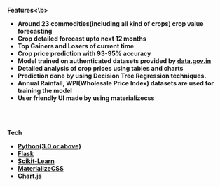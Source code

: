 
<b>Features<\b><br>
  - Around 23 commodities(including all kind of crops) crop value forecasting<br>
  - Crop detailed forecast upto next 12 months<br>
  - Top Gainers and Losers of current time<br>
  - Crop price prediction with 93-95% accuracy<br>
  - Model trained on authenticated datasets provided by [data.gov.in](https://data.gov.in)<br>
  - Detailed analysis of crop prices using tables and charts<br>
  - Prediction done by using Decision Tree Regression techniques.<br>
  - Annual Rainfall, WPI(Wholesale Price Index) datasets are used for training the model<br>
  - User friendly UI made by using materializecss<br>

<br>
<br>
 
Tech<br>
* [Python(3.0 or above)](https://www.python.org/)<br>
* [Flask](http://flask.pocoo.org/)<br>
* [Scikit-Learn](https://scikit-learn.org/)<br>
* [MaterializeCSS](https://materializecss.com/)<br>
* [Chart.js](https://www.chartjs.org/)<br>
 
